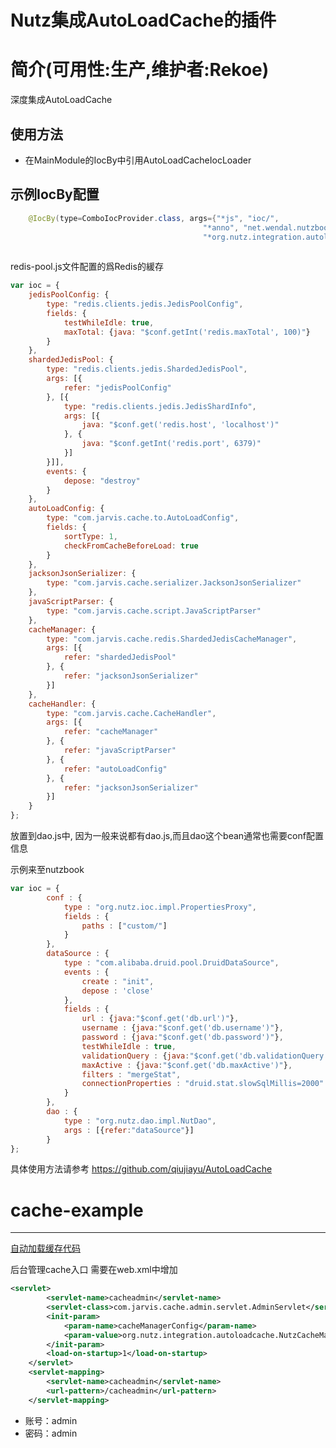 Nutz集成AutoLoadCache的插件
======================

简介(可用性:生产,维护者:Rekoe)
==================================

深度集成AutoLoadCache

使用方法
-------------------------

* 在MainModule的IocBy中引用AutoLoadCacheIocLoader


示例IocBy配置
----------------------------------------------
```java
	@IocBy(type=ComboIocProvider.class, args={"*js", "ioc/",
										   "*anno", "net.wendal.nutzbook",
										   "*org.nutz.integration.autoloadcache.AutoLoadCacheIocLoader"})
										   								   
```

redis-pool.js文件配置的爲Redis的緩存

```js
var ioc = {
    jedisPoolConfig: {
        type: "redis.clients.jedis.JedisPoolConfig",
        fields: {
            testWhileIdle: true,
            maxTotal: {java: "$conf.getInt('redis.maxTotal', 100)"}
        }
    },
    shardedJedisPool: {
        type: "redis.clients.jedis.ShardedJedisPool",
        args: [{
            refer: "jedisPoolConfig"
        }, [{
            type: "redis.clients.jedis.JedisShardInfo",
            args: [{
                java: "$conf.get('redis.host', 'localhost')"
            }, {
                java: "$conf.getInt('redis.port', 6379)"
            }]
        }]],
        events: {
            depose: "destroy"
        }
    },
    autoLoadConfig: {
        type: "com.jarvis.cache.to.AutoLoadConfig",
        fields: {
            sortType: 1,
            checkFromCacheBeforeLoad: true
        }
    },
    jacksonJsonSerializer: {
        type: "com.jarvis.cache.serializer.JacksonJsonSerializer"
    },
    javaScriptParser: {
        type: "com.jarvis.cache.script.JavaScriptParser"
    },
    cacheManager: {
        type: "com.jarvis.cache.redis.ShardedJedisCacheManager",
        args: [{
            refer: "shardedJedisPool"
        }, {
            refer: "jacksonJsonSerializer"
        }]
    },
    cacheHandler: {
        type: "com.jarvis.cache.CacheHandler",
        args: [{
            refer: "cacheManager"
        }, {
            refer: "javaScriptParser"
        }, {
            refer: "autoLoadConfig"
        }, {
            refer: "jacksonJsonSerializer"
        }]
    }
};
```

放置到dao.js中, 因为一般来说都有dao.js,而且dao这个bean通常也需要conf配置信息

示例来至nutzbook

```js
var ioc = {
		conf : {
			type : "org.nutz.ioc.impl.PropertiesProxy",
			fields : {
				paths : ["custom/"]
			}
		},
	    dataSource : {
	        type : "com.alibaba.druid.pool.DruidDataSource",
	        events : {
	        	create : "init",
	            depose : 'close'
	        },
	        fields : {
	            url : {java:"$conf.get('db.url')"},
	            username : {java:"$conf.get('db.username')"},
	            password : {java:"$conf.get('db.password')"},
	            testWhileIdle : true,
	            validationQuery : {java:"$conf.get('db.validationQuery')"},
	            maxActive : {java:"$conf.get('db.maxActive')"},
	            filters : "mergeStat",
	            connectionProperties : "druid.stat.slowSqlMillis=2000"
	        }
	    },
		dao : {
			type : "org.nutz.dao.impl.NutDao",
			args : [{refer:"dataSource"}]
		}
};
```

具体使用方法请参考
https://github.com/qiujiayu/AutoLoadCache

# cache-example
---------------------------------------------

[自动加载缓存代码](https://github.com/qiujiayu/AutoLoadCache)
	
后台管理cache入口 需要在web.xml中增加

```xml
<servlet>
		<servlet-name>cacheadmin</servlet-name>
		<servlet-class>com.jarvis.cache.admin.servlet.AdminServlet</servlet-class>
		<init-param>
			<param-name>cacheManagerConfig</param-name>
			<param-value>org.nutz.integration.autoloadcache.NutzCacheManagerConfig</param-value>
		</init-param>
		<load-on-startup>1</load-on-startup>
	</servlet>
	<servlet-mapping>
		<servlet-name>cacheadmin</servlet-name>
		<url-pattern>/cacheadmin</url-pattern>
	</servlet-mapping>
```

* 账号：admin
* 密码：admin
